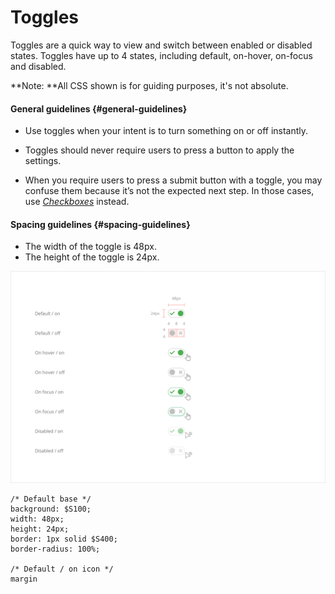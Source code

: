 # Toggles

Toggles are a quick way to view and switch between enabled or disabled states. Toggles have up to 4 states, including default, on-hover, on-focus and disabled.

**Note: **All CSS shown is for guiding purposes, it's not absolute.

#### General guidelines {#general-guidelines}

* Use toggles when your intent is to turn something on or off instantly.

* Toggles should never require users to press a button to apply the settings.

* When you require users to press a submit button with a toggle, you may confuse them because it’s not the expected next step. In those cases, use [_Checkboxes_](/atoms/checkboxes.md) instead.

#### Spacing guidelines {#spacing-guidelines}

* The width of the toggle is 48px.
* The height of the toggle is 24px.

![](/assets/atoms/toggles-states.png)

```
/* Default base */
background: $S100;
width: 48px;
height: 24px;
border: 1px solid $S400;
border-radius: 100%;

/* Default / on icon */
margin

```



